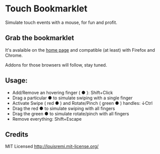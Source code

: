 Touch Bookmarklet
=================

Simulate touch events with a mouse, for fun and profit.

Grab the bookmarklet
--------------------

It's avalaible on the [home page](http://louisremi.github.com/touch-devtool/) and compatible (at least) with Firefox and Chrome.

Addons for those browsers will follow, stay tuned.

Usage:
------

- Add/Remove an hovering finger ( ● ): Shift+Click
- Drag a particular ● to simulate swiping with a single finger
- Activate Swipe ( red ● ) and Rotate/Pinch ( green ● ) handles: ↓Ctrl
- Drag the red ● to simulate swiping with all fingers
- Drag the green ● to simulate rotate/pinch with all fingers
- Remove everything: Shift+Escape

Credits
-------

MIT Licensed http://louisremi.mit-license.org/